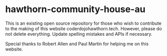 # hawthorn-community-house-au
This is an existing open source repository for those who wish to contribute to the making of this website coderdojohawthorn.tech. 
However, please do not delete everything. Update spelling mistakes and APIs if necessary. 

Special thanks to Robert Allen and Paul Martin for helping me on this website.
